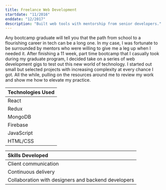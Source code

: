 ```yaml
---
title: Freelance Web Development
startdate: "11/2016"
enddate: "12/2017"
description: "Built web tools with mentorship from senior developers."
---
```


Any bootcamp graduate will tell you that the path from school to a flourishing career in tech can be a long one. In my case, I was fortunate to be surrounded by mentors who were willing to give me a leg up when I needed it. After finishing a 11 week, part time bootcamp that I casually took during my graduate program, I decided take on a series of web development gigs to test out this new world of technology. I started out small but selected projects with increasing complexity at every chance I got. All the while, pulling on the resources around me to review my work and show me how to elevate my practice.


| Technologies Used | 
| :----------       | 
| React             | 
| Redux             | 
| MongoDB           | 
| Firebase          |  
| JavaScript        |  
| HTML/CSS          |  


| Skills Developed |
| :----- |
| Client communication |
| 	Continuous delivery |
| Collaboration with designers and backend developers |


